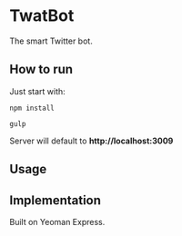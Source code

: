 # TwatBot

The smart Twitter bot.

## How to run

Just start with:

	npm install

	gulp

Server will default to **http://localhost:3009**

## Usage

## Implementation

Built on Yeoman Express.
